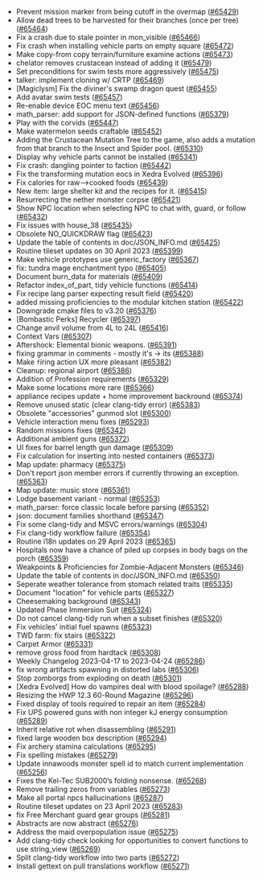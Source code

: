 * Prevent mission marker from being cutoff in the overmap ([#65429](https://github.com/CleverRaven/Cataclysm-DDA/pull/65429))
* Allow dead trees to be harvested for their branches (once per tree) ([#65464](https://github.com/CleverRaven/Cataclysm-DDA/pull/65464))
* Fix a crash due to stale pointer in mon_visible ([#65466](https://github.com/CleverRaven/Cataclysm-DDA/pull/65466))
* Fix crash when installing vehicle parts on empty square ([#65472](https://github.com/CleverRaven/Cataclysm-DDA/pull/65472))
* Make copy-from copy terrain/furniture examine actions ([#65473](https://github.com/CleverRaven/Cataclysm-DDA/pull/65473))
* chelator removes crustacean instead of adding it ([#65479](https://github.com/CleverRaven/Cataclysm-DDA/pull/65479))
* Set preconditions for swim tests more aggressively ([#65475](https://github.com/CleverRaven/Cataclysm-DDA/pull/65475))
* talker: implement cloning w/ CRTP ([#65469](https://github.com/CleverRaven/Cataclysm-DDA/pull/65469))
* [Magiclysm] Fix the diviner's swamp dragon quest ([#65455](https://github.com/CleverRaven/Cataclysm-DDA/pull/65455))
* Add avatar swim tests ([#65457](https://github.com/CleverRaven/Cataclysm-DDA/pull/65457))
* Re-enable device EOC menu text ([#65456](https://github.com/CleverRaven/Cataclysm-DDA/pull/65456))
* math_parser: add support for JSON-defined functions ([#65379](https://github.com/CleverRaven/Cataclysm-DDA/pull/65379))
* Play with the corvids ([#65447](https://github.com/CleverRaven/Cataclysm-DDA/pull/65447))
* Make watermelon seeds craftable ([#65452](https://github.com/CleverRaven/Cataclysm-DDA/pull/65452))
* Adding the Crustacean Mutation Tree to the game, also adds a mutation from that branch to the Insect and Spider pool. ([#65310](https://github.com/CleverRaven/Cataclysm-DDA/pull/65310))
* Display why vehicle parts cannot be installed ([#65341](https://github.com/CleverRaven/Cataclysm-DDA/pull/65341))
* Fix crash: dangling pointer to faction ([#65442](https://github.com/CleverRaven/Cataclysm-DDA/pull/65442))
* Fix the transforming mutation eocs in Xedra Evolved ([#65396](https://github.com/CleverRaven/Cataclysm-DDA/pull/65396))
* Fix calories for raw-->cooked foods ([#65439](https://github.com/CleverRaven/Cataclysm-DDA/pull/65439))
* New item: large shelter kit and the recipes for it. ([#65415](https://github.com/CleverRaven/Cataclysm-DDA/pull/65415))
* Resurrecting the nether monster corpse ([#65421](https://github.com/CleverRaven/Cataclysm-DDA/pull/65421))
* Show NPC location when selecting NPC to chat with, guard, or follow ([#65432](https://github.com/CleverRaven/Cataclysm-DDA/pull/65432))
* Fix issues with house_38 ([#65435](https://github.com/CleverRaven/Cataclysm-DDA/pull/65435))
* Obsolete NO_QUICKDRAW flag ([#65423](https://github.com/CleverRaven/Cataclysm-DDA/pull/65423))
* Update the table of contents in doc/JSON_INFO.md ([#65425](https://github.com/CleverRaven/Cataclysm-DDA/pull/65425))
* Routine tileset updates on 30 April 2023 ([#65399](https://github.com/CleverRaven/Cataclysm-DDA/pull/65399))
* Make vehicle prototypes use generic_factory ([#65367](https://github.com/CleverRaven/Cataclysm-DDA/pull/65367))
* fix: tundra mage enchantment typo ([#65405](https://github.com/CleverRaven/Cataclysm-DDA/pull/65405))
* Document burn_data for materials ([#65409](https://github.com/CleverRaven/Cataclysm-DDA/pull/65409))
* Refactor index_of_part, tidy vehicle functions ([#65414](https://github.com/CleverRaven/Cataclysm-DDA/pull/65414))
* Fix recipe lang parser expecting result field ([#65420](https://github.com/CleverRaven/Cataclysm-DDA/pull/65420))
* added missing proficiencies to the modular kitchen station ([#65422](https://github.com/CleverRaven/Cataclysm-DDA/pull/65422))
* Downgrade cmake files to v3.20 ([#65376](https://github.com/CleverRaven/Cataclysm-DDA/pull/65376))
* [Bombastic Perks] Recycler ([#65397](https://github.com/CleverRaven/Cataclysm-DDA/pull/65397))
* Change anvil volume from 4L to 24L ([#65416](https://github.com/CleverRaven/Cataclysm-DDA/pull/65416))
* Context Vars ([#65307](https://github.com/CleverRaven/Cataclysm-DDA/pull/65307))
* Aftershock: Elemental bionic weapons. ([#65391](https://github.com/CleverRaven/Cataclysm-DDA/pull/65391))
* fixing grammar in comments - mostly it's -> its ([#65388](https://github.com/CleverRaven/Cataclysm-DDA/pull/65388))
* Make `f`iring action UX more pleasant ([#65382](https://github.com/CleverRaven/Cataclysm-DDA/pull/65382))
* Cleanup: regional airport ([#65386](https://github.com/CleverRaven/Cataclysm-DDA/pull/65386))
* Addition of Profession requirements ([#65329](https://github.com/CleverRaven/Cataclysm-DDA/pull/65329))
* Make some locations more rare ([#65366](https://github.com/CleverRaven/Cataclysm-DDA/pull/65366))
* appliance recipes update + home improvement backround ([#65374](https://github.com/CleverRaven/Cataclysm-DDA/pull/65374))
* Remove unused static (clear clang-tidy error) ([#65383](https://github.com/CleverRaven/Cataclysm-DDA/pull/65383))
* Obsolete "accessories" gunmod slot ([#65300](https://github.com/CleverRaven/Cataclysm-DDA/pull/65300))
* Vehicle interaction menu fixes ([#65293](https://github.com/CleverRaven/Cataclysm-DDA/pull/65293))
* Random missions fixes ([#65342](https://github.com/CleverRaven/Cataclysm-DDA/pull/65342))
* Additional ambient guns ([#65372](https://github.com/CleverRaven/Cataclysm-DDA/pull/65372))
* UI fixes for barrel length gun damage ([#65309](https://github.com/CleverRaven/Cataclysm-DDA/pull/65309))
* Fix calculation for inserting into nested containers ([#65373](https://github.com/CleverRaven/Cataclysm-DDA/pull/65373))
* Map update: pharmacy ([#65375](https://github.com/CleverRaven/Cataclysm-DDA/pull/65375))
* Don't report json member errors if currently throwing an exception. ([#65363](https://github.com/CleverRaven/Cataclysm-DDA/pull/65363))
* Map update: music store ([#65361](https://github.com/CleverRaven/Cataclysm-DDA/pull/65361))
* Lodge basement variant - normal ([#65353](https://github.com/CleverRaven/Cataclysm-DDA/pull/65353))
* math_parser: force classic locale before parsing ([#65352](https://github.com/CleverRaven/Cataclysm-DDA/pull/65352))
* json: document families shorthand ([#65347](https://github.com/CleverRaven/Cataclysm-DDA/pull/65347))
* Fix some clang-tidy and MSVC errors/warnings ([#65304](https://github.com/CleverRaven/Cataclysm-DDA/pull/65304))
* Fix clang-tidy workflow failure ([#65354](https://github.com/CleverRaven/Cataclysm-DDA/pull/65354))
* Routine i18n updates on 29 April 2023 ([#65365](https://github.com/CleverRaven/Cataclysm-DDA/pull/65365))
* Hospitals now have a chance of piled up corpses in body bags on the porch ([#65359](https://github.com/CleverRaven/Cataclysm-DDA/pull/65359))
* Weakpoints & Proficiencies for Zombie-Adjacent Monsters ([#65346](https://github.com/CleverRaven/Cataclysm-DDA/pull/65346))
* Update the table of contents in doc/JSON_INFO.md ([#65350](https://github.com/CleverRaven/Cataclysm-DDA/pull/65350))
* Seperate weather tolerance from stomach related traits ([#65335](https://github.com/CleverRaven/Cataclysm-DDA/pull/65335))
* Document "location" for vehicle parts ([#65327](https://github.com/CleverRaven/Cataclysm-DDA/pull/65327))
* Cheesemaking background ([#65343](https://github.com/CleverRaven/Cataclysm-DDA/pull/65343))
* Updated Phase Immersion Suit ([#65324](https://github.com/CleverRaven/Cataclysm-DDA/pull/65324))
* Do not cancel clang-tidy run when a subset finishes ([#65320](https://github.com/CleverRaven/Cataclysm-DDA/pull/65320))
* Fix vehicles' initial fuel spawns ([#65323](https://github.com/CleverRaven/Cataclysm-DDA/pull/65323))
* TWD farm: fix stairs ([#65322](https://github.com/CleverRaven/Cataclysm-DDA/pull/65322))
* Carpet Armor ([#65331](https://github.com/CleverRaven/Cataclysm-DDA/pull/65331))
* remove gross food from hardtack ([#65308](https://github.com/CleverRaven/Cataclysm-DDA/pull/65308))
* Weekly Changelog 2023-04-17 to 2023-04-24 ([#65286](https://github.com/CleverRaven/Cataclysm-DDA/pull/65286))
* fix wrong artifacts spawning in distorted labs ([#65306](https://github.com/CleverRaven/Cataclysm-DDA/pull/65306))
* Stop zomborgs from exploding on death ([#65301](https://github.com/CleverRaven/Cataclysm-DDA/pull/65301))
* [Xedra Evolved] How do vampires deal with blood spoilage? ([#65288](https://github.com/CleverRaven/Cataclysm-DDA/pull/65288))
* Resizing the HWP 12.3 60-Round Magazine ([#65296](https://github.com/CleverRaven/Cataclysm-DDA/pull/65296))
* Fixed display of tools required to repair an item ([#65284](https://github.com/CleverRaven/Cataclysm-DDA/pull/65284))
* Fix UPS powered guns with non integer kJ energy consumption ([#65289](https://github.com/CleverRaven/Cataclysm-DDA/pull/65289))
* Inherit relative rot when disassembling ([#65291](https://github.com/CleverRaven/Cataclysm-DDA/pull/65291))
* fixed large wooden box description ([#65294](https://github.com/CleverRaven/Cataclysm-DDA/pull/65294))
* Fix archery stamina calculations ([#65295](https://github.com/CleverRaven/Cataclysm-DDA/pull/65295))
* Fix spelling mistakes ([#65279](https://github.com/CleverRaven/Cataclysm-DDA/pull/65279))
* Update innawoods monster spell id to match current implementation ([#65256](https://github.com/CleverRaven/Cataclysm-DDA/pull/65256))
* Fixes the Kel-Tec SUB2000’s folding nonsense. ([#65268](https://github.com/CleverRaven/Cataclysm-DDA/pull/65268))
* Remove trailing zeros from variables ([#65273](https://github.com/CleverRaven/Cataclysm-DDA/pull/65273))
* Make all portal npcs hallucinations ([#65287](https://github.com/CleverRaven/Cataclysm-DDA/pull/65287))
* Routine tileset updates on 23 April 2023 ([#65283](https://github.com/CleverRaven/Cataclysm-DDA/pull/65283))
* fix Free Merchant guard gear groups ([#65281](https://github.com/CleverRaven/Cataclysm-DDA/pull/65281))
* Abstracts are now abstract ([#65276](https://github.com/CleverRaven/Cataclysm-DDA/pull/65276))
* Address the maid overpopulation issue ([#65275](https://github.com/CleverRaven/Cataclysm-DDA/pull/65275))
* Add clang-tidy check looking for opportunities to convert functions to use string_view ([#65269](https://github.com/CleverRaven/Cataclysm-DDA/pull/65269))
* Split clang-tidy workflow into two parts ([#65272](https://github.com/CleverRaven/Cataclysm-DDA/pull/65272))
* Install gettext on pull translations workflow ([#65271](https://github.com/CleverRaven/Cataclysm-DDA/pull/65271))
